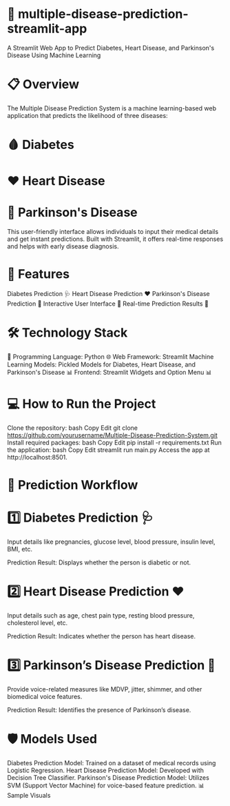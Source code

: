 # 🏥 multiple-disease-prediction-streamlit-app
A Streamlit Web App to Predict Diabetes, Heart Disease, and Parkinson's Disease Using Machine Learning

# 📋 Overview
The Multiple Disease Prediction System is a machine learning-based web application that predicts the likelihood of three diseases:
# 🩸 Diabetes
# ❤️ Heart Disease
# 🧠 Parkinson's Disease
This user-friendly interface allows individuals to input their medical details and get instant predictions. Built with Streamlit, it offers real-time responses and helps with early disease diagnosis.

# 🚀 Features
Diabetes Prediction 🩺
Heart Disease Prediction ❤️
Parkinson's Disease Prediction 🧠
Interactive User Interface 🎨
Real-time Prediction Results 🔮

# 🛠️ Technology Stack

🐍 Programming Language: Python 
🌐 Web Framework: Streamlit 
Machine Learning Models: Pickled Models for Diabetes, Heart Disease, and Parkinson's Disease
📊 Frontend: Streamlit Widgets and Option Menu 📊
  
# 💻 How to Run the Project
Clone the repository:
bash
Copy
Edit
git clone https://github.com/yourusername/Multiple-Disease-Prediction-System.git
Install required packages:
bash
Copy
Edit
pip install -r requirements.txt
Run the application:
bash
Copy
Edit
streamlit run main.py
Access the app at http://localhost:8501.
# 🔮 Prediction Workflow
# 1️⃣ Diabetes Prediction 🩺
Input details like pregnancies, glucose level, blood pressure, insulin level, BMI, etc.

Prediction Result: Displays whether the person is diabetic or not.
# 2️⃣ Heart Disease Prediction ❤️
Input details such as age, chest pain type, resting blood pressure, cholesterol level, etc.

Prediction Result: Indicates whether the person has heart disease.
# 3️⃣ Parkinson’s Disease Prediction 🧠
Provide voice-related measures like MDVP, jitter, shimmer, and other biomedical voice features.

Prediction Result: Identifies the presence of Parkinson’s disease.
# 🛡️ Models Used
Diabetes Prediction Model: Trained on a dataset of medical records using Logistic Regression.
Heart Disease Prediction Model: Developed with Decision Tree Classifier.
Parkinson's Disease Prediction Model: Utilizes SVM (Support Vector Machine) for voice-based feature prediction.
📊 Sample Visuals
